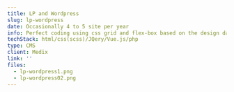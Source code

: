 ```yaml
---
title: LP and Wordpress
slug: lp-wordpress
date: Occasionally 4 to 5 site per year
info: Perfect coding using css grid and flex-box based on the design data (psd) to improve conversion rates.
techStack: html/css(scss)/JQery/Vue.js/php
type: CMS
client: Medix
link: ''
files:
  - lp-wordpress1.png
  - lp-wordpress02.png
---
```

